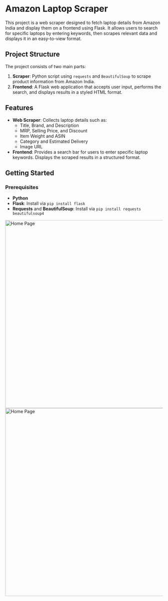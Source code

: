 # Amazon Laptop Scraper

This project is a web scraper designed to fetch laptop details from Amazon India and display them on a frontend using Flask. It allows users to search for specific laptops by entering keywords, then scrapes relevant data and displays it in an easy-to-view format.

## Project Structure
The project consists of two main parts:
1. **Scraper**: Python script using `requests` and `BeautifulSoup` to scrape product information from Amazon India.
2. **Frontend**: A Flask web application that accepts user input, performs the search, and displays results in a styled HTML format.

## Features
- **Web Scraper**: Collects laptop details such as:
  - Title, Brand, and Description
  - MRP, Selling Price, and Discount
  - Item Weight and ASIN
  - Category and Estimated Delivery
  - Image URL
- **Frontend**: Provides a search bar for users to enter specific laptop keywords. Displays the scraped results in a structured format.

## Getting Started

### Prerequisites
- **Python**
- **Flask**: Install via `pip install flask`
- **Requests** and **BeautifulSoup**: Install via `pip install requests beautifulsoup4`


<img src="https://drive.google.com/uc?id=1628AjaDISQiW70kIqKmIRWaC6ohGb2zA" alt="Home Page" width="600">

<img src="https://drive.google.com/uc?id=1J2UImDzhpuprfvO9S6h6kt-Y4FHmHxFO" alt="Home Page" width="600">
